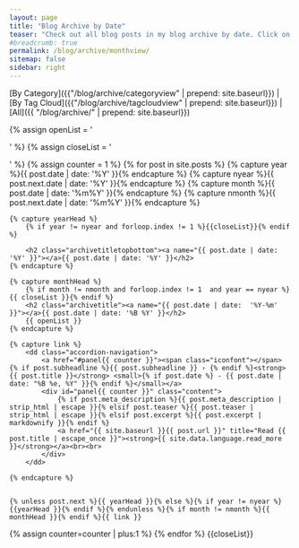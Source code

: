 ```yaml
---
layout: page
title: "Blog Archive by Date"
teaser: "Check out all blog posts in my blog archive by date. Click on a headline to read the excerpt."
#breadcrumb: true
permalink: /blog/archive/monthview/
sitemap: false
sidebar: right
---
```


[By Category]({{"/blog/archive/categoryview" | prepend: site.baseurl}}) | [By Tag Cloud]({{"/blog/archive/tagcloudview" | prepend: site.baseurl}}) | [All]({{ "/blog/archive/" | prepend: site.baseurl}})

<div id="index">
{% assign openList = '<dl class="accordion" data-accordion>' %}
{% assign closeList = '</dl>' %}
{% assign counter = 1 %}
{% for post in site.posts %}
    {% capture year %}{{ post.date | date: '%Y' }}{% endcapture %}
    {% capture nyear %}{{ post.next.date | date: '%Y' }}{% endcapture %}
    {% capture month %}{{ post.date | date: '%m%Y' }}{% endcapture %}
    {% capture nmonth %}{{ post.next.date | date: '%m%Y' }}{% endcapture %}
 
    {% capture yearHead %}
        {% if year != nyear and forloop.index != 1 %}{{closeList}}{% endif %}

        <h2 class="archivetitletopbottom"><a name="{{ post.date | date: '%Y' }}"></a>{{ post.date | date: '%Y' }}</h2>
    {% endcapture %}

    {% capture monthHead %}
        {% if month != nmonth and forloop.index != 1  and year == nyear %}{{ closeList }}{% endif %}
        <h2 class="archivetitle"><a name="{{ post.date | date:  '%Y-%m'  }}"></a>{{ post.date | date: '%B %Y' }}</h2>
        {{ openList }}
    {% endcapture %}

    {% capture link %}
        <dd class="accordion-navigation">
            <a href="#panel{{ counter }}"><span class="iconfont"></span> {% if post.subheadline %}{{ post.subheadline }} › {% endif %}<strong>{{ post.title }}</strong> <small>{% if post.date %} - {{ post.date | date: "%B %e, %Y" }}{% endif %}</small></a>
            <div id="panel{{ counter }}" class="content">
                {% if post.meta_description %}{{ post.meta_description | strip_html | escape }}{% elsif post.teaser %}{{ post.teaser | strip_html | escape }}{% elsif post.excerpt %}{{ post.excerpt | markdownify }}{% endif %}
                <a href="{{ site.baseurl }}{{ post.url }}" title="Read {{ post.title | escape_once }}"><strong>{{ site.data.language.read_more }}</strong></a><br><br>
            </div>
        </dd>

    {% endcapture %}


    {% unless post.next %}{{ yearHead }}{% else %}{% if year != nyear %}{{yearHead }}{% endif %}{% endunless %}{% if month != nmonth %}{{ monthHead }}{% endif %}{{ link }}

{% assign counter=counter | plus:1 %}
{% endfor %}
{{closeList}}
</div>